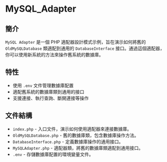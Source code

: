 # MySQL_Adapter

## 簡介

`MySQL Adapter` 是一個 PHP 適配器設計模式示例，旨在演示如何將舊的 `OldMySQLDatabase` 類適配到通用的 `DatabaseInterface` 接口。通過這個適配器，你可以使用新系統的方法來操作舊系統的數據庫。

## 特性

- 使用 `.env` 文件管理數據庫配置
- 適配舊系統的數據庫類到通用的接口
- 支援連接、執行查詢、斷開連接等操作

## 文件結構

- `index.php` - 入口文件，演示如何使用適配器來連接數據庫。
- `OldMySQLDatabase.php` - 舊的數據庫類，包含數據庫操作方法。
- `DatabaseInterface.php` - 定義數據庫操作的通用接口。
- `MySQLAdapter.php` - 適配器類，將舊的數據庫類適配到通用接口。
- `.env` - 存儲數據庫配置的環境變量文件。

